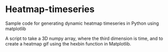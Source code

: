 # Heatmap-timeseries
Sample code for generating dynamic heatmap timeseries in Python using matplotlib 

A script to take a 3D numpy array, where the third dimension is time, and to create a heatmap gif using the hexbin function in Matplotlib.
